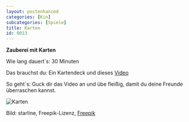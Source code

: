 ```yaml
---
layout: postenhanced
categories: [Kin]
subcategories: [Spiele]
title: Karten
id: 0013
---
```

**Zauberei mit Karten**

Wie lang dauert´s: 30 Minuten

Das brauchst du: Ein Kartendeck und dieses [Video](https://www.youtube.com/watch?v=948TcjBGvn0)

So geht´s: Guck dir das Video an und übe fleißig, damit du deine Freunde überraschen kannst.

![Karten](https://image.freepik.com/vektoren-kostenlos/casino-spielkarten-illustration_1017-3860.jpg)

Bild: starline, Freepik-Lizenz, [Freepik](https://de.freepik.com/vektoren-kostenlos/casino-spielkarten-illustration_898838.htm#page=1&query=Spielkarten&position=7)
